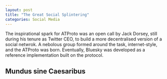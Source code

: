 ```yaml
---
layout: post
title: "The Great Social Splintering"
categories: Social Media
---
```


The inspirational spark for ATProto was an open call by Jack Dorsey, still during his tenure as Twitter CEO, to build a more decentralised version of a social netwrok. A nebolous group formed around the task, internet-style, and the ATProto was born. Eventually, Bluesky was developed as a reference  implementation built on the protocol. 

## Mundus sine Caesaribus

